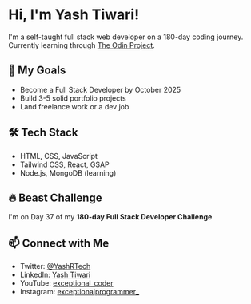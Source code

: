 # Hi, I'm Yash Tiwari!

I'm a self-taught full stack web developer on a 180-day coding journey.  
Currently learning through [The Odin Project](https://www.theodinproject.com/).

## 🚀 My Goals
- Become a Full Stack Developer by October 2025
- Build 3-5 solid portfolio projects
- Land freelance work or a dev job

## 🛠 Tech Stack
- HTML, CSS, JavaScript
- Tailwind CSS, React, GSAP
- Node.js, MongoDB (learning)

## 🔥 Beast Challenge
I'm on Day 37 of my **180-day Full Stack Developer Challenge**  

## 📫 Connect with Me
- Twitter: [@YashRTech](https://x.com/YashRTech?t=n1SwkJqiZk4mo5IgnpHdjQ&s=09)
- LinkedIn: [Yash Tiwari](https://www.linkedin.com/in/yash-tiwari-2111b934b/)
- YouTube: [exceptional_coder](https://youtube.com/@exceptional_coder?si=yn3TB0ty_RqfzmUj)
- Instagram: [exceptionalprogrammer_](https://www.instagram.com/exceptionalprogrammer_?igsh=eHFremZ3aHNiaW4w)
<!--
**YashRTech/YashRTech** is a ✨ _special_ ✨ repository because its `README.md` (this file) appears on your GitHub profile.

Here are some ideas to get you started:

- 🔭 I’m currently working on ...
- 🌱 I’m currently learning ...
- 👯 I’m looking to collaborate on ...
- 🤔 I’m looking for help with ...
- 💬 Ask me about ...
- 📫 How to reach me: ...
- 😄 Pronouns: ...
- ⚡ Fun fact: ...
-->
